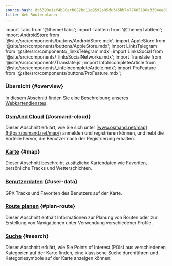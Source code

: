 ```yaml
---
source-hash: db5393e1ef4b80ecb882bc11e9592a05dc345bb7a77685186a3304ee088544a7
title: Web-Routenplaner
---
```

import Tabs from '@theme/Tabs';
import TabItem from '@theme/TabItem';
import AndroidStore from '@site/src/components/buttons/AndroidStore.mdx';
import AppleStore from '@site/src/components/buttons/AppleStore.mdx';
import LinksTelegram from '@site/src/components/_linksTelegram.mdx';
import LinksSocial from '@site/src/components/_linksSocialNetworks.mdx';
import Translate from '@site/src/components/Translate.js';
import InfoIncompleteArticle from '@site/src/components/_infoIncompleteArticle.mdx';
import ProFeature from '@site/src/components/buttons/ProFeature.mdx';



### Übersicht {#overview}

In diesem Abschnitt finden Sie eine Beschreibung unseres [Webkartendienstes](https://osmand.net/map).

### [OsmAnd Cloud](./web-cloud.md) {#osmand-cloud}

Dieser Abschnitt erklärt, wie Sie sich unter [www.osmand.net/map](https://osmand.net/map/) anmelden und registrieren können, und hebt die Vorteile hervor, die Benutzer nach der Registrierung erhalten.

### [Karte](./web-map.md) {#map}

Dieser Abschnitt beschreibt zusätzliche Kartendaten wie Favoriten, persönliche Tracks und Wetterschichten.

### [Benutzerdaten](./web-userdata.mdx) {#user-data}

GPX Tracks und Favoriten des Benutzers auf der Karte.

### [Route planen](./planner.md) {#plan-route}

Dieser Abschnitt enthält Informationen zur Planung von Routen oder zur Erstellung von Navigationen unter Verwendung verschiedener Profile.

### [Suche](./web-search.md) {#search}

Dieser Abschnitt erklärt, wie Sie Points of Interest (POIs) aus verschiedenen Kategorien auf der Karte finden, eine klassische Suche durchführen und Kategoriesymbole auf der Karte anzeigen können.